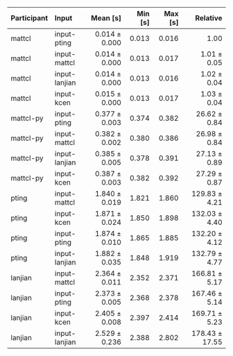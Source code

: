 | Participant | Input | Mean [s] | Min [s] | Max [s] | Relative |
|:---|:---|---:|---:|---:|---:|
| mattcl | input-pting | 0.014 ± 0.000 | 0.013 | 0.016 | 1.00 |
| mattcl | input-mattcl | 0.014 ± 0.000 | 0.013 | 0.017 | 1.01 ± 0.05 |
| mattcl | input-lanjian | 0.014 ± 0.000 | 0.013 | 0.016 | 1.02 ± 0.04 |
| mattcl | input-kcen | 0.015 ± 0.000 | 0.013 | 0.017 | 1.03 ± 0.04 |
| mattcl-py | input-pting | 0.377 ± 0.003 | 0.374 | 0.382 | 26.62 ± 0.84 |
| mattcl-py | input-mattcl | 0.382 ± 0.002 | 0.380 | 0.386 | 26.98 ± 0.84 |
| mattcl-py | input-lanjian | 0.385 ± 0.005 | 0.378 | 0.391 | 27.13 ± 0.89 |
| mattcl-py | input-kcen | 0.387 ± 0.003 | 0.382 | 0.392 | 27.29 ± 0.87 |
| pting | input-mattcl | 1.840 ± 0.019 | 1.821 | 1.860 | 129.83 ± 4.21 |
| pting | input-kcen | 1.871 ± 0.024 | 1.850 | 1.898 | 132.03 ± 4.40 |
| pting | input-pting | 1.874 ± 0.010 | 1.865 | 1.885 | 132.20 ± 4.12 |
| pting | input-lanjian | 1.882 ± 0.035 | 1.848 | 1.919 | 132.79 ± 4.77 |
| lanjian | input-mattcl | 2.364 ± 0.011 | 2.352 | 2.371 | 166.81 ± 5.17 |
| lanjian | input-pting | 2.373 ± 0.005 | 2.368 | 2.378 | 167.46 ± 5.14 |
| lanjian | input-kcen | 2.405 ± 0.008 | 2.397 | 2.414 | 169.71 ± 5.23 |
| lanjian | input-lanjian | 2.529 ± 0.236 | 2.388 | 2.802 | 178.43 ± 17.55 |

